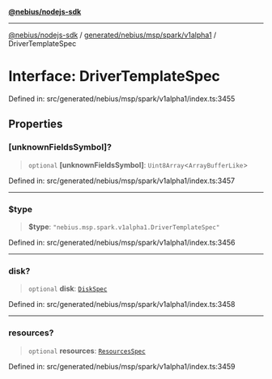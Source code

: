 [**@nebius/nodejs-sdk**](../../../../../../README.md)

---

[@nebius/nodejs-sdk](../../../../../../README.md) / [generated/nebius/msp/spark/v1alpha1](../README.md) / DriverTemplateSpec

# Interface: DriverTemplateSpec

Defined in: src/generated/nebius/msp/spark/v1alpha1/index.ts:3455

## Properties

### \[unknownFieldsSymbol\]?

> `optional` **\[unknownFieldsSymbol\]**: `Uint8Array`\<`ArrayBufferLike`\>

Defined in: src/generated/nebius/msp/spark/v1alpha1/index.ts:3457

---

### $type

> **$type**: `"nebius.msp.spark.v1alpha1.DriverTemplateSpec"`

Defined in: src/generated/nebius/msp/spark/v1alpha1/index.ts:3456

---

### disk?

> `optional` **disk**: [`DiskSpec`](../../../v1alpha1/resource/interfaces/DiskSpec.md)

Defined in: src/generated/nebius/msp/spark/v1alpha1/index.ts:3458

---

### resources?

> `optional` **resources**: [`ResourcesSpec`](../../../v1alpha1/resource/interfaces/ResourcesSpec.md)

Defined in: src/generated/nebius/msp/spark/v1alpha1/index.ts:3459
